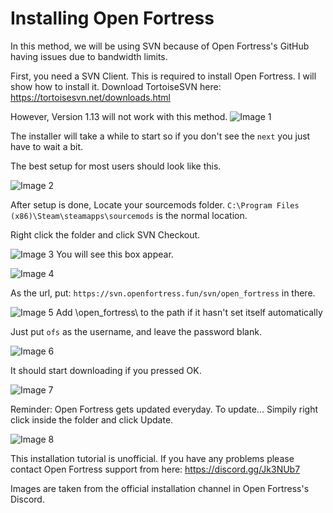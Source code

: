 # Installing Open Fortress
In this method, we will be using SVN because of Open Fortress's GitHub having issues due to bandwidth limits.

First, you need a SVN Client. This is required to install Open Fortress. I will show how to install it.
Download TortoiseSVN here:
https://tortoisesvn.net/downloads.html

However, Version 1.13 will not work with this method.
![Image 1](https://cdn.discordapp.com/attachments/620656688382345256/620656839746650124/unknown.png)

The installer will take a while to start so if you don't see the `next` you just have to wait a bit.

The best setup for most users should look like this.

![Image 2](https://cdn.discordapp.com/attachments/620656688382345256/620656940829114385/unknown.png)

After setup is done, Locate your sourcemods folder.
`C:\Program Files (x86)\Steam\steamapps\sourcemods` is the normal location.

Right click the folder and click SVN Checkout.

![Image 3](https://cdn.discordapp.com/attachments/620656688382345256/620657119867305994/unknown.png)
You will see this box appear.

![Image 4](https://cdn.discordapp.com/attachments/620656688382345256/620657186892283940/unknown.png)

As the url, put: `https://svn.openfortress.fun/svn/open_fortress` in there.

![Image 5](https://cdn.discordapp.com/attachments/620656688382345256/620657251069329409/unknown.png)
Add \open_fortress\ to the path if it hasn't set itself automatically

Just put `ofs` as the username, and leave the password blank. 

![Image 6](https://cdn.discordapp.com/attachments/620656688382345256/620657378454536242/unknown.png)

It should start downloading if you pressed OK.

![Image 7](https://cdn.discordapp.com/attachments/620656688382345256/620657436944105484/unknown.png)

Reminder: Open Fortress gets updated everyday. To update...
Simpily right click inside the folder and click Update.

![Image 8](https://cdn.discordapp.com/attachments/620656688382345256/620657486818443274/unknown.png)


This installation tutorial is unofficial. If you have any problems please contact Open Fortress support from here: https://discord.gg/Jk3NUb7

Images are taken from the official installation channel in Open Fortress's Discord.
